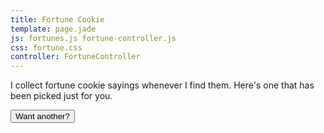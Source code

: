 ```yaml
---
title: Fortune Cookie
template: page.jade
js: fortunes.js fortune-controller.js
css: fortune.css
controller: FortuneController
---
```


I collect fortune cookie sayings whenever I find them.  Here's one that has been picked just for you.

<div class="center fortune_cookie"><span ng-bind="current" contenteditable="true"></span></div>

<button type="button" ng-click="another()">Want another?</button>
